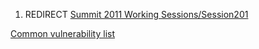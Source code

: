 1.  REDIRECT [Summit 2011 Working
    Sessions/Session201](Summit_2011_Working_Sessions/Session201 "wikilink")

[Common vulnerability
list](Category:Summit_2011_Individual_OWASP_Projects_Track "wikilink")